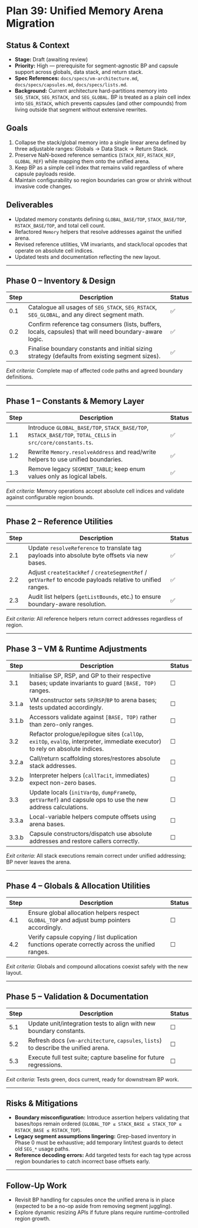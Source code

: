 # Plan 39: Unified Memory Arena Migration

## Status & Context

- **Stage:** Draft (awaiting review)
- **Priority:** High — prerequisite for segment-agnostic BP and capsule support across globals, data stack, and return stack.
- **Spec References:** `docs/specs/vm-architecture.md`, `docs/specs/capsules.md`, `docs/specs/lists.md`.
- **Background:** Current architecture hard-partitions memory into `SEG_STACK`, `SEG_RSTACK`, and `SEG_GLOBAL`. BP is treated as a plain cell index into `SEG_RSTACK`, which prevents capsules (and other compounds) from living outside that segment without extensive rewrites.

## Goals

1. Collapse the stack/global memory into a single linear arena defined by three adjustable ranges: Globals → Data Stack → Return Stack.
2. Preserve NaN-boxed reference semantics (`STACK_REF`, `RSTACK_REF`, `GLOBAL_REF`) while mapping them onto the unified arena.
3. Keep BP as a simple cell index that remains valid regardless of where capsule payloads reside.
4. Maintain configurability so region boundaries can grow or shrink without invasive code changes.

## Deliverables

- Updated memory constants defining `GLOBAL_BASE/TOP`, `STACK_BASE/TOP`, `RSTACK_BASE/TOP`, and total cell count.
- Refactored `Memory` helpers that resolve addresses against the unified arena.
- Revised reference utilities, VM invariants, and stack/local opcodes that operate on absolute cell indices.
- Updated tests and documentation reflecting the new layout.

---

## Phase 0 – Inventory & Design

| Step | Description | Status |
| ---- | ----------- | ------ |
| 0.1  | Catalogue all usages of `SEG_STACK`, `SEG_RSTACK`, `SEG_GLOBAL`, and any direct segment math. | ✅ |
| 0.2  | Confirm reference tag consumers (lists, buffers, locals, capsules) that will need boundary-aware logic. | ✅ |
| 0.3  | Finalise boundary constants and initial sizing strategy (defaults from existing segment sizes). | ✅ |

_Exit criteria:_ Complete map of affected code paths and agreed boundary definitions.

---

## Phase 1 – Constants & Memory Layer

| Step | Description | Status |
| ---- | ----------- | ------ |
| 1.1  | Introduce `GLOBAL_BASE/TOP`, `STACK_BASE/TOP`, `RSTACK_BASE/TOP`, `TOTAL_CELLS` in `src/core/constants.ts`. | ✅ |
| 1.2  | Rewrite `Memory.resolveAddress` and read/write helpers to use unified boundaries. | ✅ |
| 1.3  | Remove legacy `SEGMENT_TABLE`; keep enum values only as logical labels. | ✅ |

_Exit criteria:_ Memory operations accept absolute cell indices and validate against configurable region bounds.

---

## Phase 2 – Reference Utilities

| Step | Description | Status |
| ---- | ----------- | ------ |
| 2.1  | Update `resolveReference` to translate tag payloads into absolute byte offsets via new bases. | ✅ |
| 2.2  | Adjust `createStackRef` / `createSegmentRef` / `getVarRef` to encode payloads relative to unified ranges. | ✅ |
| 2.3  | Audit list helpers (`getListBounds`, etc.) to ensure boundary-aware resolution. | ✅ |

_Exit criteria:_ All reference helpers return correct addresses regardless of region.

---

## Phase 3 – VM & Runtime Adjustments

| Step | Description | Status |
| ---- | ----------- | ------ |
| 3.1  | Initialise SP, RSP, and GP to their respective bases; update invariants to guard `[BASE, TOP)` ranges. | ☐ |
| 3.1.a| VM constructor sets `SP`/`RSP`/`BP` to arena bases; tests updated accordingly. | ☐ |
| 3.1.b| Accessors validate against `[BASE, TOP)` rather than zero-only ranges. | ☐ |
| 3.2  | Refactor prologue/epilogue sites (`callOp`, `exitOp`, `evalOp`, interpreter, immediate executor) to rely on absolute indices. | ☐ |
| 3.2.a| Call/return scaffolding stores/restores absolute stack addresses. | ☐ |
| 3.2.b| Interpreter helpers (`callTacit`, immediates) expect non-zero bases. | ☐ |
| 3.3  | Update locals (`initVarOp`, `dumpFrameOp`, `getVarRef`) and capsule ops to use the new address calculations. | ☐ |
| 3.3.a| Local-variable helpers compute offsets using arena bases. | ☐ |
| 3.3.b| Capsule constructors/dispatch use absolute addresses and restore callers correctly. | ☐ |

_Exit criteria:_ All stack executions remain correct under unified addressing; BP never leaves the arena.

---

## Phase 4 – Globals & Allocation Utilities

| Step | Description | Status |
| ---- | ----------- | ------ |
| 4.1  | Ensure global allocation helpers respect `GLOBAL_TOP` and adjust bump pointers accordingly. | ☐ |
| 4.2  | Verify capsule copying / list duplication functions operate correctly across the unified ranges. | ☐ |

_Exit criteria:_ Globals and compound allocations coexist safely with the new layout.

---

## Phase 5 – Validation & Documentation

| Step | Description | Status |
| ---- | ----------- | ------ |
| 5.1  | Update unit/integration tests to align with new boundary constants. | ☐ |
| 5.2  | Refresh docs (`vm-architecture`, `capsules`, `lists`) to describe the unified arena. | ☐ |
| 5.3  | Execute full test suite; capture baseline for future regressions. | ☐ |

_Exit criteria:_ Tests green, docs current, ready for downstream BP work.

---

## Risks & Mitigations

- **Boundary misconfiguration:** Introduce assertion helpers validating that bases/tops remain ordered (`GLOBAL_TOP ≤ STACK_BASE ≤ STACK_TOP ≤ RSTACK_BASE ≤ RSTACK_TOP`).
- **Legacy segment assumptions lingering:** Grep-based inventory in Phase 0 must be exhaustive; add temporary lint/test guards to detect old `SEG_*` usage paths.
- **Reference decoding errors:** Add targeted tests for each tag type across region boundaries to catch incorrect base offsets early.

---

## Follow-Up Work

- Revisit BP handling for capsules once the unified arena is in place (expected to be a no-op aside from removing segment juggling).
- Explore dynamic resizing APIs if future plans require runtime-controlled region growth.
